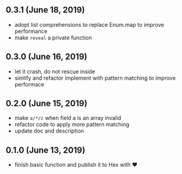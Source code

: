 ## 0.3.1 (June 18, 2019)

- adopt list comprehensions to replace Enum.map to improve performance
- make `reveal` a private function

## 0.3.0 (June 16, 2019)

- let it crash, do not rescue inside
- simlify and refactor implement with pattern matching to improve performace

## 0.2.0 (June 15, 2019)

- make `a/*/c` when field a is an array invalid
- refactor code to apply more pattern matching
- update doc and description

## 0.1.0 (June 13, 2019)

- finish basic function and publish it to Hex with ❤️
